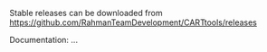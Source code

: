 

Stable releases can be downloaded from https://github.com/RahmanTeamDevelopment/CARTtools/releases

Documentation: ...
